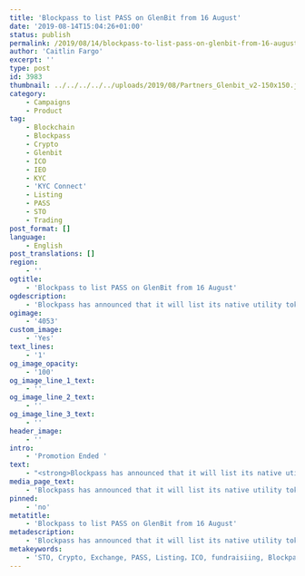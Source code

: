 ```yaml
---
title: 'Blockpass to list PASS on GlenBit from 16 August'
date: '2019-08-14T15:04:26+01:00'
status: publish
permalink: /2019/08/14/blockpass-to-list-pass-on-glenbit-from-16-august
author: 'Caitlin Fargo'
excerpt: ''
type: post
id: 3983
thumbnail: ../../../../../uploads/2019/08/Partners_Glenbit_v2-150x150.jpg
category:
    - Campaigns
    - Product
tag:
    - Blockchain
    - Blockpass
    - Crypto
    - Glenbit
    - ICO
    - IEO
    - KYC
    - 'KYC Connect'
    - Listing
    - PASS
    - STO
    - Trading
post_format: []
language:
    - English
post_translations: []
region:
    - ''
ogtitle:
    - 'Blockpass to list PASS on GlenBit from 16 August'
ogdescription:
    - 'Blockpass has announced that it will list its native utility token, PASS on Scotland-based cryptocurrency exchange GlenBit beginning on 16 August 2019. The announcement comes off the back of the earlier news that GlenBit has integrated the Blockpass KYC Connect platform for easy and streamlined KYC verification of its users.'
ogimage:
    - '4053'
custom_image:
    - 'Yes'
text_lines:
    - '1'
og_image_opacity:
    - '100'
og_image_line_1_text:
    - ''
og_image_line_2_text:
    - ''
og_image_line_3_text:
    - ''
header_image:
    - ''
intro:
    - 'Promotion Ended '
text:
    - "<strong>Blockpass has announced that it will list its native utility token, PASS on Scotland-based cryptocurrency exchange <a href=\"https://www.glenbit.com/\">GlenBit</a> beginning on 16 August 2019. The announcement comes off the back of the earlier news that GlenBit has integrated the <a href=\"https://www.blockpass.org/kyc/\">Blockpass KYC Connect</a> platform for easy and streamlined KYC verification of its users.</strong>\r\n\r\n<img class=\" wp-image-4053\" src=\"https://www.blockpass.org/wp-content/uploads/2019/08/Glenbit-Pass-Web-Header-1440x600-v2-300x125.jpg\" alt=\"PASS is now on GlenBit\" width=\"579\" height=\"241\" />\r\n\r\n<span style=\"font-weight: 400;\">GlenBit is a blockchain assets exchange platform headquartered in Edinburgh, United Kingdom. Its technical and operational teams are spread over Europe and Asia Pacific region, with offices based in Tokyo, Beijing, Zhengzhou and Shenzhen.The birth of GlenBit is the convergence of advances in traditional commerce, financial technology and artificial intelligence.</span>\r\n\r\n<span style=\"font-weight: 400;\">Blockpass provides is a one-click compliance gateway to financial services and other regulated industries. PASS is a first-in-kind KYC-forward token, bringing a global standard of regulatory compliance to the tokenization of assets.\_</span>\r\n\r\n<span style=\"font-weight: 400;\">“Seeing this integration and listing go live brings to life our core mission of simplified compliance processes and a broader Blockpass ecosystem,” said CEO Adam Vaziri. “We are constantly working to bring more services into our organization and list PASS on more exchanges and GlenBit is another great service offering we are proud to work with.”\_</span>\r\n\r\n<span style=\"font-weight: 400;\">Blockpass recently launched the all-new Blockpass Marketplace, a gateway to campaigns, financial services and regulated industries. To celebrate, Blockpass announced the Blockpass Quiz, offering users of the Blockpass platform the chance to win $1000 USD in PASS. Blockpass continues to develop its digital identity protocol with updates and additions to improve the compliance experience. Blockpass is seeing rapidly increasing numbers of users in the past few months as its identity verification solution is used for ICOs, STOs and IEOs, supporting a number of successful fundraisers in the past few months. The Blockpass App is available from the <a href=\"https://apps.apple.com/us/app/blockpass/id1322917010\">App Store</a> and <a href=\"https://play.google.com/store/apps/details?id=com.blockpass_mobile&amp;hl=en\">Google Play</a>.\_</span>\r\n\r\nLogin to GlenBit to learn more:\_<a class=\"c-link\" href=\"https://www.glenbit.com/account/login\" target=\"_blank\" rel=\"noopener noreferrer\">www.glenbit.com/account/login</a>"
media_page_text:
    - 'Blockpass has announced that it will list its native utility token, PASS on Scotland-based cryptocurrency exchange GlenBit beginning on 16 August 2019. The announcement comes off the back of the earlier news that GlenBit has integrated the Blockpass KYC Connect platform for easy and streamlined KYC verification of its users.'
pinned:
    - 'no'
metatitle:
    - 'Blockpass to list PASS on GlenBit from 16 August'
metadescription:
    - 'Blockpass has announced that it will list its native utility token, PASS on Scotland-based cryptocurrency exchange GlenBit beginning on 16 August 2019. The announcement comes off the back of the earlier news that GlenBit has integrated the Blockpass KYC Connect platform for easy and streamlined KYC verification of its users.'
metakeywords:
    - 'STO, Crypto, Exchange, PASS, Listing，ICO, fundraisiing, Blockpass, Glenbit, KYC, KYC Connect,  identity verification, identity management, cryptocurrency, IEO'
---
```

<!DOCTYPE html PUBLIC "-//W3C//DTD HTML 4.0 Transitional//EN" "http://www.w3.org/TR/REC-html40/loose.dtd">
<?xml encoding="UTF-8">
